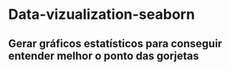 # Data-vizualization-seaborn

## Gerar gráficos estatísticos para conseguir entender melhor o ponto das gorjetas
